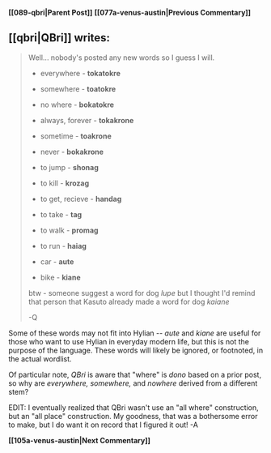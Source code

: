 **[[089-qbri|Parent Post]]**
**[[077a-venus-austin|Previous Commentary]]**
## [[qbri|QBri]] writes:

> Well... nobody's posted any new words so I guess I will.
> 
> * everywhere - **tokatokre**
> * somewhere - **toatokre**
> * no where - **bokatokre**
> 
> * always, forever - **tokakrone**
> * sometime - **toakrone**
> * never - **bokakrone**
> 
> * to jump - **shonag**
> * to kill - **krozag**
> * to get, recieve - **handag**
> * to take - **tag**
> * to walk - **promag**
> * to run - **haiag**
> 
> * car - **aute**
> * bike - **kiane**
> 
> btw - someone suggest a word for dog _lupe_ but I thought I'd remind that person that Kasuto already made a word for dog _kaiane_
> 
> -Q

Some of these words may not fit into Hylian -- _aute_ and _kiane_ are useful for those who want to use Hylian in everyday modern life, but this is not the purpose of the language. These words will likely be ignored, or footnoted, in the actual wordlist.

Of particular note, _QBri_ is aware that "where" is _dono_ based on a prior post, so why are _everywhere, somewhere,_ and _nowhere_ derived from a different stem?

EDIT: I eventually realized that QBri wasn't use an "all where" construction, but an "all place" construction. My goodness, that was a bothersome error to make, but I do want it on record that I figured it out! -A

**[[105a-venus-austin|Next Commentary]]**
